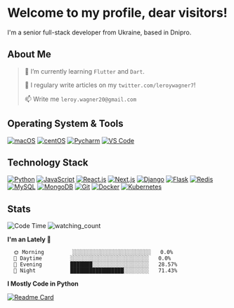 # Welcome to my profile, dear visitors!

I'm a senior full-stack developer from Ukraine, based in Dnipro.

## About Me

>  🌱 I’m currently learning ``` Flutter ``` and ``` Dart ```.
>  
>  📝 I regulary write articles on my ``` twitter.com/leroywagner7 ```!
>  
>  📫 Write me ``` leroy.wagner20@gmail.com ```

## Operating System & Tools

[![macOS](https://img.shields.io/badge/macOS-Monterey-292e33?style=flat-square&logo=apple&logoColor=ffffff)](https://www.apple.com/macos/monterey/)
[![centOS](https://img.shields.io/badge/CentOS-7.0-blue?style=flat-square&logo=CentOS&logoColor=262577)](https://www.centos.org/)
[![Pycharm](https://img.shields.io/badge/IDE-PyCharm-yellow?style=flat-square&logo=JetBrains)](https://www.jetbrains.com/pycharm/)
[![VS Code](https://img.shields.io/badge/IDE-VSCode-%23007ACC?style=flat-square&logo=Visual-studio-code)](https://code.visualstudio.com/)

## Technology Stack

[![Python](https://img.shields.io/badge/-Python-3776AB?style=flat-square&logo=python&logoColor=ffffff)](https://www.python.org/)
[![JavaScript](https://img.shields.io/badge/-JavaScript-%23F7DF1C?style=flat-square&logo=javascript&logoColor=000000&labelColor=%23F7DF1C&color=%23FFCE5A)](https://www.javascript.com/)
[![React.js](https://img.shields.io/badge/-React.js-%23F7DF1C?style=flat-square&logo=react&logoColor=000000&labelColor=%23F7DF1C&color=%23FFCE5A)](https://reactjs.org/)
[![Next.js](https://img.shields.io/badge/-Next.js-000000?style=flat-square&logo=Next.js&logoColor=ffffff)](https://nextjs.org/)
[![Django](https://img.shields.io/badge/-Django-092E20?style=flat-square&logo=Django&logoColor=ffffff)](https://www.djangoproject.com/)
[![Flask](https://img.shields.io/badge/-Flask-000000?style=flat-square&logo=Flask&logoColor=ffffff)](https://flask.palletsprojects.com/)
[![Redis](https://img.shields.io/badge/-Redis-DC382D?style=flat-square&logo=Redis&logoColor=ffffff)](https://redis.io/)
[![MySQL](https://img.shields.io/badge/-MySQL-4479A1?style=flat-square&logo=MySQL&logoColor=ffffff)](https://www.mysql.com/)
[![MongoDB](https://img.shields.io/badge/-MongoDB-47A248?style=flat-square&logo=MongoDB&logoColor=ffffff)](https://www.mongodb.com/)
[![Git](https://img.shields.io/badge/-Git-%23F05032?style=flat-square&logo=git&logoColor=%23ffffff&borderRadius=10)](https://git-scm.com/)
[![Docker](https://img.shields.io/badge/-Docker-2496ED?style=flat-square&logo=docker&logoColor=ffffff)](https://www.docker.com/)
[![Kubernetes](https://img.shields.io/badge/-Kubernetes-326CE5?style=flat-square&logo=Kubernetes&logoColor=ffffff)](https://kubernetes.io/)

## Stats
![Code Time](http://img.shields.io/badge/Code%20Time-1%2C682%20hrs%202%20mins-blue)
<img src="https://komarev.com/ghpvc/?username=leroywagner&color=brightgreen" alt="watching_count" />

**I'm an Lately 🐤** 

```text
  🌞 Morning         ░░░░░░░░░░░░░░░░░░░░░░░░░   0.0% 
  🌆 Daytime         ░░░░░░░░░░░░░░░░░░░░░░░░░   0.0%
  🌃 Evening         ███████░░░░░░░░░░░░░░░░░░   28.57% 
  🌙 Night           █████████████████░░░░░░░░   71.43% 
```

**I Mostly Code in Python** 

[![Readme Card](https://github-readme-stats.vercel.app/api/pin/?username=leroywagner&repo=articlegenerator)](https://github.com/leroywagner/articlegenerator)
